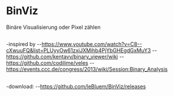 # BinViz
Binäre Visualisierung oder Pixel zählen

##
-inspired by 
--https://www.youtube.com/watch?v=C8--cXwuuFQ&list=PLUyyOw61zxiJXMihb4PjYbGHEgdGxMuY3
--https://github.com/kentavv/binary_viewer/wiki
--https://github.com/codilime/veles
--https://events.ccc.de/congress/2013/wiki/Session:Binary_Analysis

##
-download:
--https://github.com/leBluem/BinViz/releases
